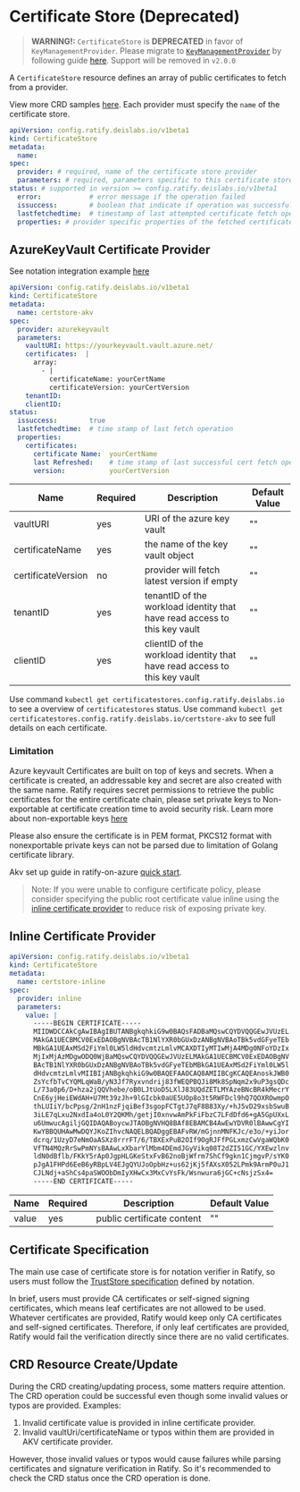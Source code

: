 # Certificate Store (Deprecated)

> **WARNING!:** `CertificateStore` is **DEPRECATED** in favor of `KeyManagementProvider`. Please migrate to [`KeyManagementProvider`](./key-management-providers.md) by following guide [here](./key-management-providers.md#migrating-from-certificatestore-to-kmp). Support will be removed in `v2.0.0`

A `CertificateStore` resource defines an array of public certificates to fetch from a provider.

View more CRD samples [here](https://github.com/deislabs/ratify/tree/main/config/samples). Each provider must specify the `name` of the certificate store.

```yml
apiVersion: config.ratify.deislabs.io/v1beta1
kind: CertificateStore
metadata:
  name:  
spec:
  provider: # required, name of the certificate store provider
  parameters: # required, parameters specific to this certificate store provider
status: # supported in version >= config.ratify.deislabs.io/v1beta1
  error:            # error message if the operation failed
  issuccess:        # boolean that indicate if operation was successful
  lastfetchedtime:  # timestamp of last attempted certificate fetch operation
  properties: # provider specific properties of the fetched certificates. If the current certificate fetch operation fails, this property displays the properties of last successfully cached certificate
```

## AzureKeyVault Certificate Provider

See notation integration example [here](../../reference/verifier.md#section-6-built-in-verifiers)

```yml
apiVersion: config.ratify.deislabs.io/v1beta1
kind: CertificateStore
metadata:
  name: certstore-akv
spec:
  provider: azurekeyvault
  parameters:
    vaultURI: https://yourkeyvault.vault.azure.net/
    certificates:  |
      array:
        - |
          certificateName: yourCertName
          certificateVersion: yourCertVersion 
    tenantID:
    clientID:
status:
  issuccess:        true
  lastfetchedtime:  # time stamp of last fetch operation
  properties: 
    certificates:
      certificate Name:  yourCertName
      last Refreshed:    # time stamp of last successful cert fetch operation
      version:           yourCertVersion 
```

| Name               | Required | Description                                                               | Default Value |
| ------------------ | -------- | ------------------------------------------------------------------------- | ------------- |
| vaultURI           | yes      | URI of the azure key vault                                                | ""            |
| certificateName    | yes      | the name of the key vault object                                          | ""            |
| certificateVersion | no       | provider will fetch latest version if empty                               | ""            |
| tenantID           | yes      | tenantID of the workload identity that have read access to this key vault | ""            |
| clientID           | yes      | clientID of the workload identity that have read access to this key vault | ""            |

Use command `kubectl get certificatestores.config.ratify.deislabs.io` to see a overview of `certificatestores` status.
Use command `kubectl get certificatestores.config.ratify.deislabs.io/certstore-akv` to see full details on each certificate.

### Limitation

Azure keyvault Certificates are built on top of keys and secrets. When a certificate is created, an addressable key and secret are also created with the same name. Ratify requires secret permissions to retrieve the public certificates for the entire certificate chain, please set private keys to Non-exportable at certificate creation time to avoid security risk. Learn more about non-exportable keys [here](https://learn.microsoft.com/en-us/azure/key-vault/certificates/how-to-export-certificate?tabs=azure-cli#exportable-and-non-exportable-keys)

Please also ensure the certificate is in PEM format, PKCS12 format with nonexportable private keys can not be parsed due to limitation of Golang certificate library.

Akv set up guide in ratify-on-azure [quick start](https://github.com/deislabs/ratify/blob/main/docs/quickstarts/ratify-on-azure.md#configure-access-policy-for-akv).

> Note: If you were unable to configure certificate policy, please consider specifying the public root certificate value inline using the [inline certificate provider](../../reference/Custom%20Resources/certificate-stores.md#inline-certificate-provider) to reduce risk of exposing private key.

## Inline Certificate Provider

```yaml
apiVersion: config.ratify.deislabs.io/v1beta1
kind: CertificateStore
metadata:
  name: certstore-inline
spec:
  provider: inline
  parameters:
    value: |
      -----BEGIN CERTIFICATE-----
      MIIDWDCCAkCgAwIBAgIBUTANBgkqhkiG9w0BAQsFADBaMQswCQYDVQQGEwJVUzEL
      MAkGA1UECBMCV0ExEDAOBgNVBAcTB1NlYXR0bGUxDzANBgNVBAoTBk5vdGFyeTEb
      MBkGA1UEAxMSd2FiYml0LW5ldHdvcmtzLmlvMCAXDTIyMTIwMjA4MDg0NFoYDzIx
      MjIxMjAzMDgwODQ0WjBaMQswCQYDVQQGEwJVUzELMAkGA1UECBMCV0ExEDAOBgNV
      BAcTB1NlYXR0bGUxDzANBgNVBAoTBk5vdGFyeTEbMBkGA1UEAxMSd2FiYml0LW5l
      dHdvcmtzLmlvMIIBIjANBgkqhkiG9w0BAQEFAAOCAQ8AMIIBCgKCAQEAnoskJWB0
      ZsYcfbTvCYQMLqWaB/yN3Jf7Ryxvndrij83fWEQPBQJi8Mk8SpNqm2x9uP3gsQDc
      L/73a0p6/D+hza2jQQVhebe/oB0LJtUoD5LXlJ83UQdZETLMYAzeBNcBR4kMecrY
      CnE6yjHeiEWdAH+U7Mt39zJh+9lGIcbk0aUE5UOp8o3t5RWFDcl9hQ7QOXROwmpO
      thLUIiY/bcPpsg/2nH1nzFjqiBef3sgopFCTgtJ7qF8B83Xy/+hJ5vD29xsbSwuB
      3iLE7qLxu2NxdIa4oL0Y2QKMh/getjI0xnvwAmPkFiFbzC7LFdDfd6+gA5GpUXxL
      u6UmwucAgiljGQIDAQABoycwJTAOBgNVHQ8BAf8EBAMCB4AwEwYDVR0lBAwwCgYI
      KwYBBQUHAwMwDQYJKoZIhvcNAQELBQADggEBAFvRW/mGjnnMNFKJc/e3o/+yiJor
      dcrq/1UzyD7eNmOaASXz8rrrFT/6/TBXExPuB2OIf9OgRJFfPGLxmzCwVgaWQbK0
      VfTN4MQzRrSwPmNYsBAAwLxXbarYlMbm4DEmdJGyVikq08T2dZI51GC/YXEwzlnv
      ldN0dBflb/FKkY5rAp0JgpHLGKeStxFvB62noBjWfrm7ShCf9gkn1CjmgvP/sYK0
      pJgA1FHPd6EeB6yRBpLV4EJgQYUJoOpbHz+us62jKj5fAXsX052LPmk9ArmP0uJ1
      CJLNdj+aShCs4paSWOObDmIyXHwCx3MxCvYsFk/Wsnwura6jGC+cNsjzSx4=
      -----END CERTIFICATE-----

```

| Name  | Required | Description                | Default Value |
| ----- | -------- | -------------------------- | ------------- |
| value | yes      | public certificate content | ""            |

## Certificate Specification

The main use case of certificate store is for notation verifier in Ratify, so users must follow the [TrustStore specification](https://github.com/notaryproject/notaryproject/blob/main/specs/trust-store-trust-policy.md#trust-store) defined by notation.

In brief, users must provide CA certificates or self-signed signing certificates, which means leaf certificates are not allowed to be used. Whatever certificates are provided, Ratify would keep only CA certificates and self-signed certificates. Therefore, if only leaf certificates are provided, Ratify would fail the verification directly since there are no valid certificates.

## CRD Resource Create/Update

During the CRD creating/updating process, some matters require attention. The CRD operation could be successful even though some invalid values or typos are provided. Examples:

1. Invalid certificate value is provided in inline certificate provider.
2. Invalid vaultUri/certificateName or typos within them are provided in AKV certificate provider.

However, those invalid values or typos would cause failures while parsing certificates and signature verification in Ratify.
So it's recommended to check the CRD status once the CRD operation is done.
